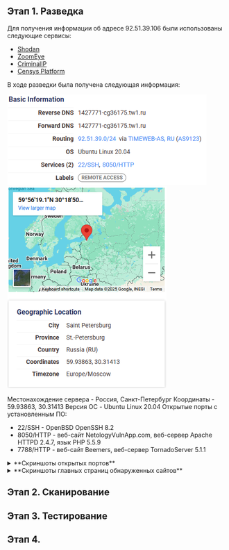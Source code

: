 ## Этап 1. Разведка

Для получения информации об адресе 92.51.39.106 были использованы следующие сервисы:

- [Shodan](https://https://www.shodan.io)
- [ZoomEye](https://www.zoomeye.ai/)
- [CriminalIP](https://www.criminalip.io/)
- [Censys Platform](https://platform.censys.io)
  
В ходе разведки была получена следующая информация:

![](pics/92.51.39.106_osint_basic_info.png)
![](pics/92.51.39.106_osint_geo.png)

Местонахождение сервера - Россия, Санкт-Петербург
Координаты - 59.93863, 30.31413
Версия ОС - Ubuntu Linux 20.04
Открытые порты с установленным ПО:
- 22/SSH - OpenBSD OpenSSH 8.2
- 8050/HTTP - веб-сайт NetologyVulnApp.com, веб-сервер Apache HTTPD 2.4.7, язык PHP 5.5.9
- 7788/HTTP - веб-сайт Beemers, веб-сервер TornadoServer 5.1.1

<details>
<summary>**Скриншоты открытых портов**</summary>

![](pics/92.51.39.106_osint_open_ports_ssh_22.png)
![](pics/92.51.39.106_osint_open_ports_http_8050.png)
![](pics/92.51.39.106_osint_open_ports_http_7788.png)

</details>

<details>
<summary>**Скриншоты главных страниц обнаруженных сайтов**</summary>

![](pics/netologyvulnapp_main_page.png)
![](pics/beemers_main_page.png)

</details>


## Этап 2. Сканирование

## Этап 3. Тестирование

## Этап 4. 